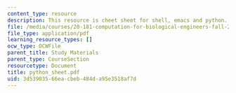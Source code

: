```yaml
---
content_type: resource
description: This resource is cheet sheet for shell, emacs and python.
file: /media/courses/20-181-computation-for-biological-engineers-fall-2006/3d53903566eacbeb484da95e3518af7d_python_sheet.pdf
file_type: application/pdf
learning_resource_types: []
ocw_type: OCWFile
parent_title: Study Materials
parent_type: CourseSection
resourcetype: Document
title: python_sheet.pdf
uid: 3d539035-66ea-cbeb-484d-a95e3518af7d
---
```

